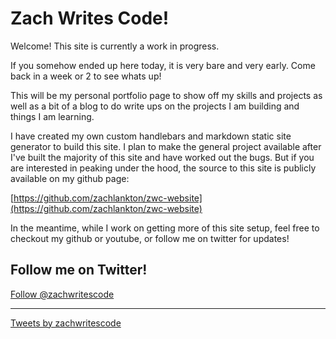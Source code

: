 # Zach Writes Code!

Welcome! This site is currently a work in progress.

If you somehow ended up here today, it is very bare and very early. Come back in a week or 2 to see whats up!

This will be my personal portfolio page to show off my skills and projects as well as a bit of a blog to do write ups on the projects I am building and things I am learning.

I have created my own custom handlebars and markdown static site generator to build this site. I plan to make the general project available after I've built the majority of this site and have worked out the bugs. But if you are interested in peaking under the hood, the source to this site is publicly available on my github page:

[https://github.com/zachlankton/zwc-website](https://github.com/zachlankton/zwc-website)

In the meantime, while I work on getting more of this site setup, feel free to checkout my github or youtube, or follow me on twitter for updates!

## Follow me on Twitter!

<a href="https://twitter.com/zachwritescode?ref_src=twsrc%5Etfw" class="twitter-follow-button" data-show-count="false">Follow @zachwritescode</a>

<script async src="https://platform.twitter.com/widgets.js" charset="utf-8"></script>

---

<a class="twitter-timeline" href="https://twitter.com/zachwritescode?ref_src=twsrc%5Etfw">Tweets by zachwritescode</a>

<script async src="https://platform.twitter.com/widgets.js" charset="utf-8"></script>
